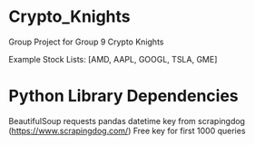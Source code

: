 # Crypto_Knights
Group Project for Group 9 Crypto Knights

Example Stock Lists: [AMD, AAPL, GOOGL, TSLA, GME]


# Python Library Dependencies
BeautifulSoup
requests
pandas 
datetime
key from scrapingdog (https://www.scrapingdog.com/) Free key for first 1000 queries
